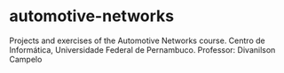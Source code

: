 # automotive-networks
Projects and exercises of the Automotive Networks course. Centro de Informática, Universidade Federal de Pernambuco. Professor: Divanilson Campelo
